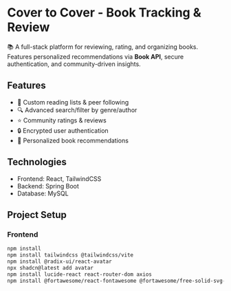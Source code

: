 # Cover to Cover - Book Tracking & Review  

📚 A full-stack platform for reviewing, rating, and organizing books. Features personalized recommendations via **Book API**, secure authentication, and community-driven insights.  

## Features  
- 📖 Custom reading lists & peer following  
- 🔍 Advanced search/filter by genre/author  
- ⭐ Community ratings & reviews  
- 🔒 Encrypted user authentication  
- 🎯 Personalized book recommendations  

## Technologies  
- Frontend: React, TailwindCSS
- Backend: Spring Boot
- Database: MySQL

## Project Setup  

### Frontend  
```bash
npm install
npm install tailwindcss @tailwindcss/vite
npm install @radix-ui/react-avatar
npx shadcn@latest add avatar
npm install lucide-react react-router-dom axios
npm install @fortawesome/react-fontawesome @fortawesome/free-solid-svg-icons @fortawesome/free-regular-svg-icons @fortawesome/free-brands-svg-icons
